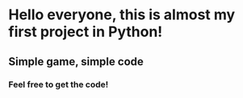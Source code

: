 # Hello everyone, this is almost my first project in Python!

## Simple game, simple code

### Feel free to get the code!